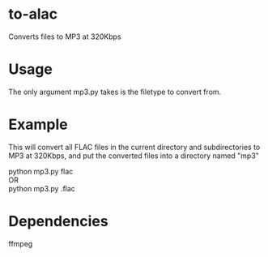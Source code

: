 # to-alac
Converts files to MP3 at 320Kbps

# Usage
The only argument mp3.py takes is the filetype to convert from.  

# Example
This will convert all FLAC files in the current directory and subdirectories to MP3 at 320Kbps, and put the converted files into a directory named "mp3"  

python mp3.py flac  
OR  
python mp3.py .flac  

# Dependencies
ffmpeg
